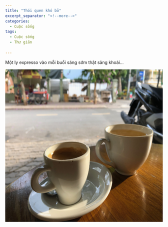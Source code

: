 ```yaml
---
title: "Thói quen khó bỏ"
excerpt_separator: "<!--more-->"
categories:
  - Cuộc sống
tags:
  - Cuộc sống
  - Thư giãn
  
---
```


Một ly expresso vào mỗi buổi sáng sớm thật sảng khoái...

<p><img src="https://github.com/rocksu1102/rocksu1102.github.io/blob/master/assets/images/expresso.jpeg?raw=true" alt="" width="869" height="488" /></p>
